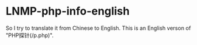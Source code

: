 # LNMP-php-info-english
So I try to translate it from Chinese to English. This is an English verson of "PHP探针(/p.php)".
